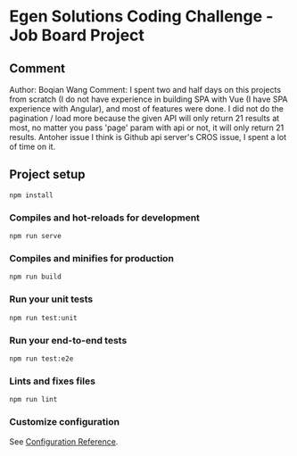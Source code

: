 # Egen Solutions Coding Challenge - Job Board Project

## Comment
Author: Boqian Wang
Comment: I spent two and half days on this projects from scratch (I do not have experience in building SPA with Vue (I have SPA experience with Angular), and most of features were done. I did not do the pagination / load more because the given API will only return 21 results at most, no matter you pass 'page' param with api or not, it will only return 21 results. Antoher issue I think is Github api server's CROS issue, I spent a lot of time on it.

## Project setup
```
npm install
```

### Compiles and hot-reloads for development
```
npm run serve
```

### Compiles and minifies for production
```
npm run build
```

### Run your unit tests
```
npm run test:unit
```

### Run your end-to-end tests
```
npm run test:e2e
```

### Lints and fixes files
```
npm run lint
```

### Customize configuration
See [Configuration Reference](https://cli.vuejs.org/config/).
